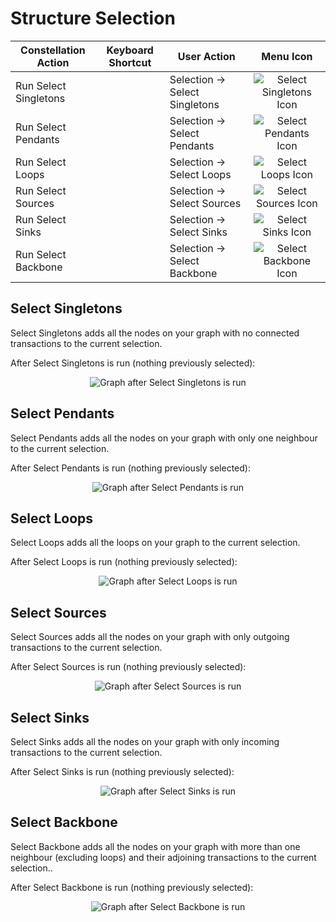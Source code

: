 # Structure Selection

<table class="table table-striped">
<thead>
<tr class="header">
<th>Constellation Action</th>
<th>Keyboard Shortcut</th>
<th>User Action</th>
<th style="text-align: center;">Menu Icon</th>
</tr>
</thead>
<tbody>
<tr class="odd">
<td>Run Select Singletons</td>
<td></td>
<td>Selection -&gt; Select Singletons</td>
<td style="text-align: center;"><img src="../constellation/CoreVisualGraph/src/au/gov/asd/tac/constellation/graph/visual/docs/resources/singleton.png" alt="Select Singletons Icon" /></td>
</tr>
<tr class="even">
<td>Run Select Pendants</td>
<td></td>
<td>Selection -&gt; Select Pendants</td>
<td style="text-align: center;"><img src="../constellation/CoreVisualGraph/src/au/gov/asd/tac/constellation/graph/visual/docs/resources/pendant.png" alt="Select Pendants Icon" /></td>
</tr>
<tr class="odd">
<td>Run Select Loops</td>
<td></td>
<td>Selection -&gt; Select Loops</td>
<td style="text-align: center;"><img src="../constellation/CoreVisualGraph/src/au/gov/asd/tac/constellation/graph/visual/docs/resources/loop.png" alt="Select Loops Icon" /></td>
</tr>
<tr class="even">
<td>Run Select Sources</td>
<td></td>
<td>Selection -&gt; Select Sources</td>
<td style="text-align: center;"><img src="../constellation/CoreVisualGraph/src/au/gov/asd/tac/constellation/graph/visual/docs/resources/source.png" alt="Select Sources Icon" /></td>
</tr>
<tr class="odd">
<td>Run Select Sinks</td>
<td></td>
<td>Selection -&gt; Select Sinks</td>
<td style="text-align: center;"><img src="../constellation/CoreVisualGraph/src/au/gov/asd/tac/constellation/graph/visual/docs/resources/sink.png" alt="Select Sinks Icon" /></td>
</tr>
<tr class="even">
<td>Run Select Backbone</td>
<td></td>
<td>Selection -&gt; Select Backbone</td>
<td style="text-align: center;"><img src="../constellation/CoreVisualGraph/src/au/gov/asd/tac/constellation/graph/visual/docs/resources/backbone.png" alt="Select Backbone Icon" /></td>
</tr>
</tbody>
</table>

## Select Singletons

Select Singletons adds all the nodes on your graph with no connected
transactions to the current selection.

After Select Singletons is run (nothing previously selected):

<div style="text-align: center">

<img src="../constellation/CoreVisualGraph/src/au/gov/asd/tac/constellation/graph/visual/docs/resources/SelectSingletonsAfter.png" alt="Graph after Select Singletons is
run" />

</div>

## Select Pendants

Select Pendants adds all the nodes on your graph with only one neighbour
to the current selection.

After Select Pendants is run (nothing previously selected):

<div style="text-align: center">

<img src="../constellation/CoreVisualGraph/src/au/gov/asd/tac/constellation/graph/visual/docs/resources/SelectPendantsAfter.png" alt="Graph after Select Pendants is
run" />

</div>

## Select Loops

Select Loops adds all the loops on your graph to the current selection.

After Select Loops is run (nothing previously selected):

<div style="text-align: center">

<img src="../constellation/CoreVisualGraph/src/au/gov/asd/tac/constellation/graph/visual/docs/resources/SelectLoopsAfter.png" alt="Graph after Select Loops is
run" />

</div>

## Select Sources

Select Sources adds all the nodes on your graph with only outgoing
transactions to the current selection.

After Select Sources is run (nothing previously selected):

<div style="text-align: center">

<img src="../constellation/CoreVisualGraph/src/au/gov/asd/tac/constellation/graph/visual/docs/resources/SelectSourcesAfter.png" alt="Graph after Select Sources is
run" />

</div>

## Select Sinks

Select Sinks adds all the nodes on your graph with only incoming
transactions to the current selection.

After Select Sinks is run (nothing previously selected):

<div style="text-align: center">

<img src="../constellation/CoreVisualGraph/src/au/gov/asd/tac/constellation/graph/visual/docs/resources/SelectSinksAfter.png" alt="Graph after Select Sinks is
run" />

</div>

## Select Backbone

Select Backbone adds all the nodes on your graph with more than one
neighbour (excluding loops) and their adjoining transactions to the
current selection..

After Select Backbone is run (nothing previously selected):

<div style="text-align: center">

<img src="../constellation/CoreVisualGraph/src/au/gov/asd/tac/constellation/graph/visual/docs/resources/SelectBackboneAfter.png" alt="Graph after Select Backbone is
run" />

</div>
